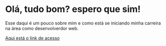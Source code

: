<h1>Olá, tudo bom? espero que sim!</h1>

<span>Esse daqui é um pouco sobre mim e como está se iniciando minha carreira
na área como desenvolverdor web.</span>

<a href="https://portfolio-rodrigos-projects-b4a7a19a.vercel.app" target="_blank">Aqui está o link de acesso</a>
